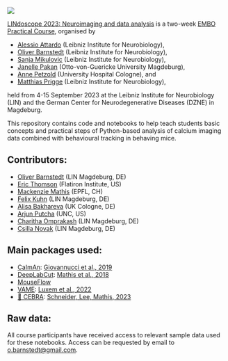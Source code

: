 ![](https://static.wixstatic.com/media/0aa897_519fc294bd394d1d943d5e6965f8a87e~mv2.png/v1/fill/w_1708,h_322,al_c,q_90,usm_0.66_1.00_0.01,enc_auto/LINdocopeLogo-01.png)

[LINdoscope 2023: Neuroimaging and data analysis](www.lindoscope.com) is a two-week [EMBO Practical Course](http://meetings.embo.org/event/23-lindoscope), organised by 
* [Alessio Attardo](https://sites.google.com/view/the-a-lab/home) (Leibniz Institute for Neurobiology), 
* [Oliver Barnstedt](www.barnstedt.science) (Leibniz Institute for Neurobiology), 
* [Sanja Mikulovic](https://www.lin-magdeburg.org/research/research-units/research-group-cognition-emotion) (Leibniz Institute for Neurobiology), 
* [Janelle Pakan](https://www.pakanlab.com/) (Otto-von-Guericke University Magdeburg), 
* [Anne Petzold](https://www.researchgate.net/profile/Anne-Petzold-2) (University Hospital Cologne), and
* [Matthias Prigge](https://meetings.embo.org/event/www.teamprigge.com) (Leibniz Institute for Neurobiology), 

held from 4-15 September 2023 at the Leibniz Institute for Neurobiology (LIN) and the German Center for Neurodegenerative Diseases (DZNE) in Magdeburg.

This repository contains code and notebooks to help teach students basic concepts and practical steps of Python-based analysis of calcium imaging data combined with behavioural tracking in behaving mice.

## Contributors:
* [Oliver Barnstedt](https://github.com/obarnstedt) (LIN Magdeburg, DE)
* [Eric Thomson](https://github.com/EricThomson) (Flatiron Institute, US)
* [Mackenzie Mathis](https://github.com/MMathisLab) (EPFL, CH)
* [Felix Kuhn](https://github.com/flxkuhn) (LIN Magdeburg, DE)
* [Alisa Bakhareva](https://github.com/alisabak) (UK Cologne, DE)
* [Arjun Putcha](https://github.com/ArjunPutcha) (UNC, US)
* [Charitha Omprakash](https://github.com/charithaomprakash) (LIN Magdeburg, DE)
* [Csilla Novak](https://github.com/novacsilla) (LIN Magdeburg, DE)

## Main packages used:
* [CaImAn](https://github.com/flatironinstitute/CaImAn): [Giovannucci et al., 2019](https://elifesciences.org/articles/38173)
* [DeepLabCut](https://github.com/DeepLabCut/DeepLabCut): [Mathis et al., 2018](https://www.nature.com/articles/s41593-018-0209-y)
* [MouseFlow](https://github.com/obarnstedt/MouseFlow)
* [VAME](https://github.com/LINCellularNeuroscience/VAME): [Luxem et al., 2022](https://www.nature.com/articles/s42003-022-04080-7)
* [🦓 CEBRA](https://cebra.ai): [Schneider, Lee, Mathis, 2023](https://www.nature.com/articles/s41586-023-06031-6)

## Raw data:
All course participants have received access to relevant sample data used for these notebooks. Access can be requested by email to [o.barnstedt@gmail.com](mailto:o.barnstedt@gmail.com).

